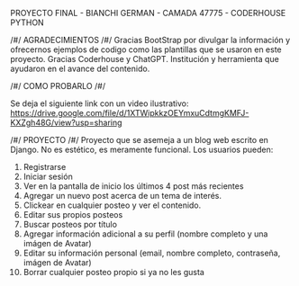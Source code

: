 PROYECTO FINAL - BIANCHI GERMAN - CAMADA 47775 - CODERHOUSE PYTHON

/#/ AGRADECIMIENTOS /#/
Gracias BootStrap por divulgar la información y ofrecernos ejemplos de codigo como las plantillas que se usaron en este proyecto.
Gracias Coderhouse y ChatGPT. Institución y herramienta que ayudaron en el avance del contenido.

/#/ COMO PROBARLO /#/

Se deja el siguiente link con un video ilustrativo:
https://drive.google.com/file/d/1XTWipkkzOEYmxuCdtmgKMFJ-KXZgh48G/view?usp=sharing


/#/ PROYECTO /#/
Proyecto que se asemeja a un blog web escrito en Django. No es estético, es meramente funcional.
Los usuarios pueden:
1) Registrarse
2) Iniciar sesión
3) Ver en la pantalla de inicio los últimos 4 post más recientes
4) Agregar un nuevo post acerca de un tema de interés.
4) Clickear en cualquier posteo y ver el contenido.
5) Editar sus propios posteos
6) Buscar posteos por título
7) Agregar información adicional a su perfil (nombre completo y una imágen de Avatar)
8) Editar su información personal (email, nombre completo, contraseña, imágen de Avatar)
9) Borrar cualquier posteo propio si ya no les gusta





